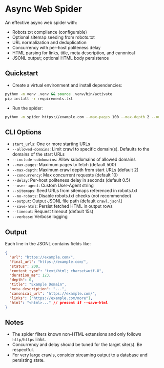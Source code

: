 # Async Web Spider

An effective async web spider with:

- Robots.txt compliance (configurable)
- Optional sitemap seeding from robots.txt
- URL normalization and deduplication
- Concurrency with per-host politeness delay
- HTML parsing for links, title, meta description, and canonical
- JSONL output; optional HTML body persistence

## Quickstart

- Create a virtual environment and install dependencies:

```bash
python -m venv .venv && source .venv/bin/activate
pip install -r requirements.txt
```

- Run the spider:

```bash
python -m spider https://example.com --max-pages 100 --max-depth 2 --output out.jsonl
```

## CLI Options

- `start_urls`: One or more starting URLs
- `--allowed-domains`: Limit crawl to specific domain(s). Defaults to the domains of the start URLs
- `--include-subdomains`: Allow subdomains of allowed domains
- `--max-pages`: Maximum pages to fetch (default 500)
- `--max-depth`: Maximum crawl depth from start URLs (default 2)
- `--concurrency`: Max concurrent requests (default 10)
- `--delay`: Per-host politeness delay in seconds (default 0.5)
- `--user-agent`: Custom User-Agent string
- `--sitemaps`: Seed URLs from sitemaps referenced in robots.txt
- `--no-robots`: Disable robots.txt checks (not recommended)
- `--output`: Output JSONL file path (default `crawl.jsonl`)
- `--save-html`: Persist fetched HTML in output rows
- `--timeout`: Request timeout (default 15s)
- `--verbose`: Verbose logging

## Output

Each line in the JSONL contains fields like:

```json
{
  "url": "https://example.com/",
  "final_url": "https://example.com/",
  "status": 200,
  "content_type": "text/html; charset=utf-8",
  "duration_ms": 123,
  "depth": 0,
  "title": "Example Domain",
  "meta_description": "...",
  "canonical_url": "https://example.com/",
  "links": ["https://example.com/more"],
  "html": "<html>..." // present if --save-html
}
```

## Notes

- The spider filters known non-HTML extensions and only follows `http/https` links.
- Concurrency and delay should be tuned for the target site(s). Be respectful.
- For very large crawls, consider streaming output to a database and persisting state.